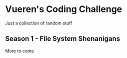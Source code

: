 # Vueren's Coding Challenge
Just a collection of random stuff

## Season 1 - File System Shenanigans
More to come
